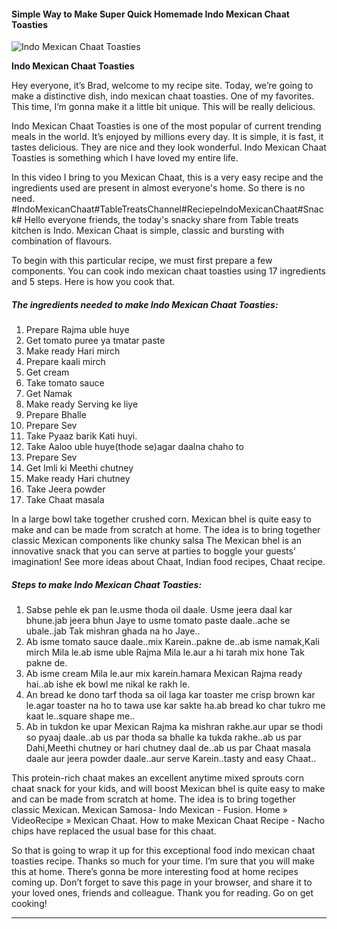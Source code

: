             

#### Simple Way to Make Super Quick Homemade Indo Mexican Chaat Toasties

![Indo Mexican Chaat Toasties](https://img-global.cpcdn.com/recipes/6937090b8c9f3175/751x532cq70/indo-mexican-chaat-toasties-recipe-main-photo.jpg)

**Indo Mexican Chaat Toasties**

Hey everyone, it’s Brad, welcome to my recipe site. Today, we’re going to make a distinctive dish, indo mexican chaat toasties. One of my favorites. This time, I’m gonna make it a little bit unique. This will be really delicious.

Indo Mexican Chaat Toasties is one of the most popular of current trending meals in the world. It’s enjoyed by millions every day. It is simple, it is fast, it tastes delicious. They are nice and they look wonderful. Indo Mexican Chaat Toasties is something which I have loved my entire life.

In this video I bring to you Mexican Chaat, this is a very easy recipe and the ingredients used are present in almost everyone's home. So there is no need. #IndoMexicanChaat#TableTreatsChannel#ReciepeIndoMexicanChaat#Snack# Hello everyone friends, the today's snacky share from Table treats kitchen is Indo. Mexican Chaat is simple, classic and bursting with combination of flavours.

To begin with this particular recipe, we must first prepare a few components. You can cook indo mexican chaat toasties using 17 ingredients and 5 steps. Here is how you cook that.

##### The ingredients needed to make Indo Mexican Chaat Toasties:

1.  Prepare Rajma uble huye
2.  Get tomato puree ya tmatar paste
3.  Make ready Hari mirch
4.  Prepare kaali mirch
5.  Get cream
6.  Take tomato sauce
7.  Get Namak
8.  Make ready Serving ke liye
9.  Prepare Bhalle
10.  Prepare Sev
11.  Take Pyaaz barik Kati huyi.
12.  Take Aaloo uble huye(thode se)agar daalna chaho to
13.  Prepare Sev
14.  Get Imli ki Meethi chutney
15.  Make ready Hari chutney
16.  Take Jeera powder
17.  Take Chaat masala

In a large bowl take together crushed corn. Mexican bhel is quite easy to make and can be made from scratch at home. The idea is to bring together classic Mexican components like chunky salsa The Mexican bhel is an innovative snack that you can serve at parties to boggle your guests' imagination! See more ideas about Chaat, Indian food recipes, Chaat recipe.

##### Steps to make Indo Mexican Chaat Toasties:

1.  Sabse pehle ek pan le.usme thoda oil daale. Usme jeera daal kar bhune.jab jeera bhun Jaye to usme tomato paste daale..ache se ubale..jab Tak mishran ghada na ho Jaye..
2.  Ab isme tomato sauce daale..mix Karein..pakne de..ab isme namak,Kali mirch Mila le.ab isme uble Rajma Mila le.aur a hi tarah mix hone Tak pakne de.
3.  Ab isme cream Mila le.aur mix karein.hamara Mexican Rajma ready hai..ab ishe ek bowl me nikal ke rakh le.
4.  An bread ke dono tarf thoda sa oil laga kar toaster me crisp brown kar le.agar toaster na ho to tawa use kar sakte ha.ab bread ko char tukro me kaat le..square shape me..
5.  Ab in tukdon ke upar Mexican Rajma ka mishran rakhe.aur upar se thodi so pyaaj daale..ab us par thoda sa bhalle ka tukda rakhe..ab us par Dahi,Meethi chutney or hari chutney daal de..ab us par Chaat masala daale aur jeera powder daale..aur serve Karein..tasty and easy Chaat..

This protein-rich chaat makes an excellent anytime mixed sprouts corn chaat snack for your kids, and will boost Mexican bhel is quite easy to make and can be made from scratch at home. The idea is to bring together classic Mexican. Mexican Samosa- Indo Mexican - Fusion. Home » VideoRecipe » Mexican Chaat. How to make Mexican Chaat Recipe - Nacho chips have replaced the usual base for this chaat.

So that is going to wrap it up for this exceptional food indo mexican chaat toasties recipe. Thanks so much for your time. I’m sure that you will make this at home. There’s gonna be more interesting food at home recipes coming up. Don’t forget to save this page in your browser, and share it to your loved ones, friends and colleague. Thank you for reading. Go on get cooking!

* * *